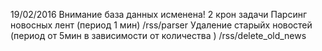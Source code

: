 19/02/2016 Внимание база данных исменена!
2 крон задачи 
Парсинг новосных лент (период 1 мин)
/rss/parser
Удаление старыйх новостей (период от 5мин в зависимости от количества )
/rss/delete_old_news
